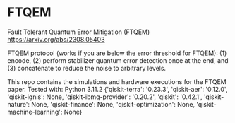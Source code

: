 # FTQEM
Fault Tolerant Quantum Error Mitigation (FTQEM)
https://arxiv.org/abs/2308.05403

FTQEM protocol (works if you are below the error threshold for FTQEM):
(1) encode, (2) perform stabilizer quantum error detection
once at the end, and (3) concatenate to reduce the noise
to arbitrary levels.

This repo contains the simulations and hardware executions for the FTQEM paper.
Tested with:
Python 3.11.2
{'qiskit-terra': '0.23.3', 
'qiskit-aer': '0.12.0', 
'qiskit-ignis': None, 
'qiskit-ibmq-provider': '0.20.2', 
'qiskit': '0.42.1', 
'qiskit-nature': None, 
'qiskit-finance': None, 
'qiskit-optimization': None, 
'qiskit-machine-learning': None}